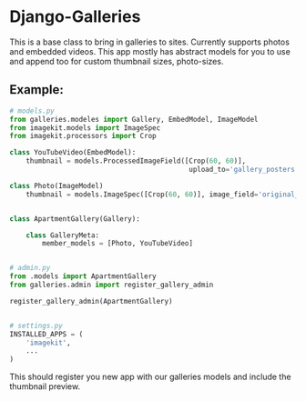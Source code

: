 Django-Galleries
======================

This is a base class to bring in galleries to sites. Currently supports photos
and embedded videos. This app mostly has abstract models for you to use and
append too for custom thumbnail sizes, photo-sizes.


Example:
------------------------------

```py
# models.py
from galleries.modeles import Gallery, EmbedModel, ImageModel
from imagekit.models import ImageSpec
from imagekit.processors import Crop

class YouTubeVideo(EmbedModel):
    thumbnail = models.ProcessedImageField([Crop(60, 60)],
                                            upload_to='gallery_posters')

class Photo(ImageModel)
    thumbnail = models.ImageSpec([Crop(60, 60)], image_field='original_image')


class ApartmentGallery(Gallery):

    class GalleryMeta:
        member_models = [Photo, YouTubeVideo]


# admin.py
from .models import ApartmentGallery
from galleries.admin import register_gallery_admin

register_gallery_admin(ApartmentGallery)


# settings.py
INSTALLED_APPS = (
    'imagekit',
    ...
)
```

This should register you new app with our galleries models and include the
thumbnail preview.
